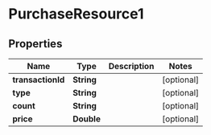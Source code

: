 

# PurchaseResource1


## Properties

| Name | Type | Description | Notes |
|------------ | ------------- | ------------- | -------------|
|**transactionId** | **String** |  |  [optional] |
|**type** | **String** |  |  [optional] |
|**count** | **String** |  |  [optional] |
|**price** | **Double** |  |  [optional] |



